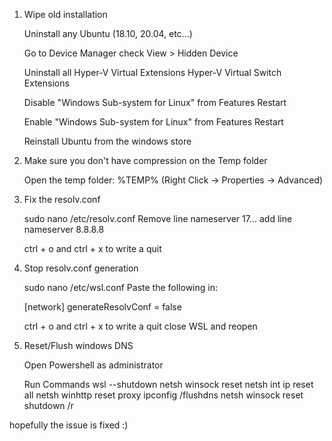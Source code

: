 1) Wipe old installation

	Uninstall any Ubuntu (18.10, 20.04, etc...)

	Go to Device Manager
	check View > Hidden Device

	Uninstall all
	Hyper-V Virtual Extensions
	Hyper-V Virtual Switch Extensions

	Disable "Windows Sub-system for Linux" from Features
	Restart

	Enable "Windows Sub-system for Linux" from Features
	Restart

	Reinstall Ubuntu from the windows store


2) Make sure you don't have compression on the Temp folder

	Open the temp folder: %TEMP%
	(Right Click -> Properties -> Advanced)



3) Fix the resolv.conf

	sudo nano /etc/resolv.conf
	Remove line
		nameserver 17...
	add line
		nameserver 8.8.8.8

	ctrl + o and ctrl + x to write a quit

4) Stop resolv.conf generation

	sudo nano /etc/wsl.conf
	Paste the following in:

	[network]
	generateResolvConf = false

	ctrl + o and ctrl + x to write a quit
	close WSL and reopen


5) Reset/Flush windows DNS

	Open Powershell as administrator

	Run Commands
		wsl --shutdown
		netsh winsock reset
		netsh int ip reset all
		netsh winhttp reset proxy
		ipconfig /flushdns
		netsh winsock reset
		shutdown /r


hopefully the issue is fixed :)

